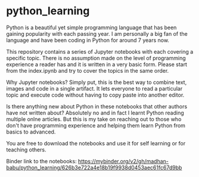 # python_learning

Python is a beautiful yet simple programming language that has been gaining popularity with each passing year. I am personally a big fan of the language and have been coding in Python for around 7 years now. 

This repository contains a series of Jupyter notebooks with each covering a specific topic. There is no assumption made on the level of programming experience a reader has and it is written in a very basic form. Please start from the index.ipynb and try to cover the topics in the same order.

Why Jupyter notebooks? Simply put, this is the best way to combine text, images and code in a single artifact. It lets everyone to read a particular topic and execute code without having to copy paste into another editor.

Is there anything new about Python in these notebooks that other authors have not written about? Absolutely no and in fact I learnt Python reading multiple onlne articles. But this is my take on reaching out to those who don't have programming experience and helping them learn Python from basics to advanced. 

You are free to download the notebooks and use it for self learning or for teaching others.

Binder link to the notebooks: https://mybinder.org/v2/gh/madhan-babu/python_learning/626b3e722a4e18b19f9938d0453aec61fc67d9bb
